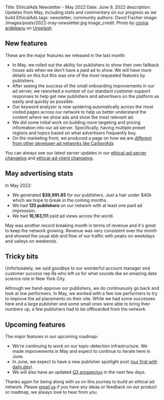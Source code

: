 Title: EthicalAds Newsletter - May 2022
Date: June 9, 2022
description: Updates from May, including stats and commentary on our progress as we build EthicalAds
tags: newsletter, community
authors: David Fischer
image: /images/posts/2022-may-newsletter.jpg
image_credit: <span>Photo by <a href="https://unsplash.com/@by_syeoni?utm_source=unsplash&utm_medium=referral&utm_content=creditCopyText">corina ardeleanu</a> on <a href="https://unsplash.com/s/photos/may?utm_source=unsplash&utm_medium=referral&utm_content=creditCopyText">Unsplash</a></span>


## New features

These are the major features we released in the last month:

* In May, we rolled out the ability for publishers to show their own fallback house ads
  when we don't have a paid ad to show.
  We will have more details on this but this was one of the most requested features by publishers.
* After seeing the success of the small onboarding improvements in our ad server,
  we reworked a number of our standard customer support responses
  to help get new publishers and advertisers on the platform as easily and quickly as possible.
* Our keyword analyzer is now spidering automatically across the most visited pages across our network
  to help us better understand the content where we show ads and show the most relevant ad.
* We did some initial work on building more targeting and pricing information into our ad server.
  Specifically, having multiple preset regions and topics based on what advertisers frequently buy.
* On the marketing front, we produced a page on how we are
  [different from other developer ad networks like CarbonAds]({filename}../pages/vs-carbon-ads.md?ref=newsletter)


You can always see our latest server updates in our [ethical-ad-server changelog](https://ethical-ad-server.readthedocs.io/en/latest/developer/changelog.html) and [ethical-ad-client changelog](https://ethical-ad-client.readthedocs.io/en/latest/changelog.html).


## May advertising stats

In May 2022:

* We generated **$39,991.85** for our publishers. Just a hair under $40k which we hope to break in the coming months.
* We had **125 publishers** on our network with at least one paid ad impression.
* We had **16,183,111** paid ad views across the world.

May was another record breaking month in terms of revenue and it's great to keep the network growing.
Revenue was very consistent over the month and showed the usual ebb and flow of our traffic
with peaks on weekdays and valleys on weekends.


## Tricky bits

Unfortunately, we said goodbye to our wonderful account manager and customer success rep Ra
who left us for what sounds like an amazing data science role in New York City.

Although we hand-approve our publishers, we do continuously go back and look at low performers.
In May, we worked with a few low performers to try to improve the ad placements on their site.
While we had some successes here and a large publisher and some small ones were able to bring their
numbers up, a few publishers had to be offboarded from the network.


## Upcoming features

The major features in our upcoming roadmap:

* We're continuing to work on our topic-detection infrastructure.
  We made improvements in May and expect to continue to iterate here in June.
* In June, we expect to have a new publisher spotlight post ([our first with daily.dev]({filename}./2022-publisher-spotlight-series-dailydev.md)).
* We will also have an updated [Q3 prospectus]({static}../prospectus/ethicalads-advertiser-prospectus.pdf)
  in the next few days.

Thanks again for being along with us on this journey to build an ethical ad network.
Please [email us](mailto:ads@ethicalads.io) if you have any ideas or feedback on our product or roadmap,
we always love to hear from you.
